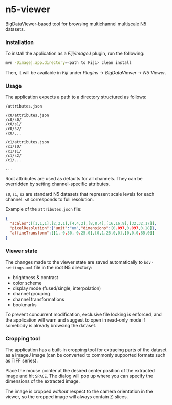 # n5-viewer
BigDataViewer-based tool for browsing multichannel multiscale [N5](https://github.com/saalfeldlab/n5) datasets.

### Installation
To install the application as a *Fiji/ImageJ* plugin, run the following:
```bash
mvn -Dimagej.app.directory=<path to Fiji> clean install
```
Then, it will be available in *Fiji* under *Plugins* -> *BigDataViewer* -> *N5 Viewer*.

### Usage
The application expects a path to a directory structured as follows:

```
/attributes.json

/c0/attributes.json
/c0/s0/
/c0/s1/
/c0/s2/
/c0/...

/c1/attributes.json
/c1/s0/
/c1/s1/
/c1/s2/
/c1/...

...
```

Root attributes are used as defaults for all channels. They can be overridden by setting channel-specific attributes.

`s0`, `s1`, `s2` are standard N5 datasets that represent scale levels for each channel. `s0` corresponds to full resolution.

Example of the `attributes.json` file:
```json
{
  "scales":[[1,1,1],[2,2,1],[4,4,2],[8,8,4],[16,16,9],[32,32,17]],
  "pixelResolution":{"unit":"um","dimensions":[0.097,0.097,0.18]},
  "affineTransform":[[1,-0.30,-0.25,0],[0,1.25,0,0],[0,0,0.85,0]]
}
```

### Viewer state

The changes made to the viewer state are saved automatically to `bdv-settings.xml` file in the root N5 directory:
* brightness & contrast
* color scheme
* display mode (fused/single, interpolation)
* channel grouping
* channel transformations
* bookmarks

To prevent concurrent modification, exclusive file locking is enforced, and the application will warn and suggest to open in read-only mode if somebody is already browsing the dataset.

### Cropping tool

The application has a built-in cropping tool for extracing parts of the dataset as a ImageJ image (can be converted to commonly supported formats such as TIFF series).

Place the mouse pointer at the desired center position of the extracted image and hit `SPACE`. The dialog will pop up where you can specify the dimensions of the extracted image.

The image is cropped <i>without</i> respect to the camera orientation in the viewer, so the cropped image will always contain Z-slices.
